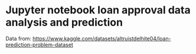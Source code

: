 # Jupyter notebook loan approval data analysis and prediction
Data from: https://www.kaggle.com/datasets/altruistdelhite04/loan-prediction-problem-dataset

